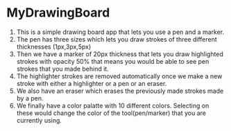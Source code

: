 # MyDrawingBoard

1. This is a simple drawing board app that lets you use a pen and a marker.
2. The pen has three sizes which lets you draw strokes of three different thicknesses (1px,3px,5px)
3. Then we have a marker of 20px thickness that lets you draw highlighted strokes with opacity 50% that means you would be able to see pen strokes that you made behind it.
4. The highlighter strokes are removed automatically once we make a new stroke with either a highlighter or a pen or an eraser.
5. We also have an eraser which erases the previously made strokes made by a pen.
6. We finally have a color palatte with 10 different colors. Selecting on these would change the color of the tool(pen/marker) that you are currently using.
